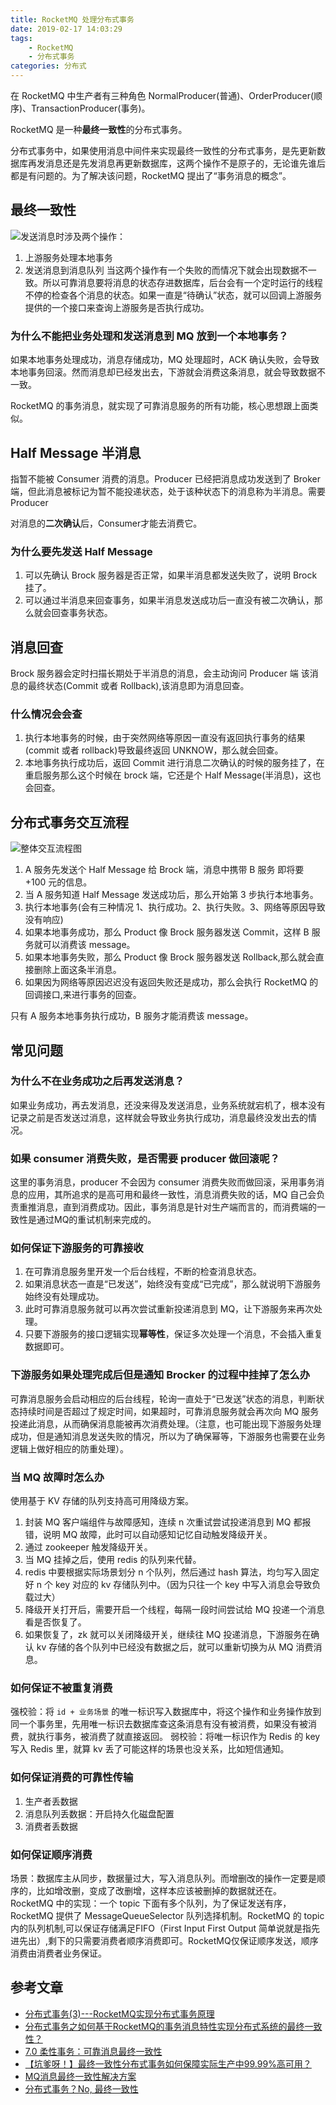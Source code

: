 ```yaml
---
title: RocketMQ 处理分布式事务
date: 2019-02-17 14:03:29
tags: 
    - RocketMQ
    - 分布式事务
categories: 分布式
---
```


在 RocketMQ 中生产者有三种角色 NormalProducer(普通)、OrderProducer(顺序)、TransactionProducer(事务)。

RocketMQ 是一种**最终一致性**的分布式事务。

分布式事务中，如果使用消息中间件来实现最终一致性的分布式事务，是先更新数据库再发消息还是先发消息再更新数据库，这两个操作不是原子的，无论谁先谁后都是有问题的。为了解决该问题，RocketMQ 提出了“事务消息的概念”。

## 最终一致性
![](https://gitee.com/cellophane/image/raw/master/200226.jpg)发送消息时涉及两个操作：

1. 上游服务处理本地事务
1. 发送消息到消息队列
当这两个操作有一个失败的而情况下就会出现数据不一致。所以可靠消息要将消息的状态存进数据库，后台会有一个定时运行的线程不停的检查各个消息的状态。如果一直是“待确认”状态，就可以回调上游服务提供的一个接口来查询上游服务是否执行成功。

### 为什么不能把业务处理和发送消息到 MQ 放到一个本地事务？
如果本地事务处理成功，消息存储成功，MQ 处理超时，ACK 确认失败，会导致本地事务回滚。然而消息却已经发出去，下游就会消费这条消息，就会导致数据不一致。

RocketMQ 的事务消息，就实现了可靠消息服务的所有功能，核心思想跟上面类似。

## Half Message 半消息
指暂不能被 Consumer 消费的消息。Producer 已经把消息成功发送到了 Broker 端，但此消息被标记为暂不能投递状态，处于该种状态下的消息称为半消息。需要 Producer

对消息的**二次确认**后，Consumer才能去消费它。

### 为什么要先发送 Half Message
1. 可以先确认 Brock 服务器是否正常，如果半消息都发送失败了，说明 Brock 挂了。
1. 可以通过半消息来回查事务，如果半消息发送成功后一直没有被二次确认，那么就会回查事务状态。

## 消息回查
Brock 服务器会定时扫描长期处于半消息的消息，会主动询问 Producer 端 该消息的最终状态(Commit 或者 Rollback),该消息即为消息回查。

### 什么情况会会查
1. 执行本地事务的时候，由于突然网络等原因一直没有返回执行事务的结果(commit 或者 rollback)导致最终返回 UNKNOW，那么就会回查。
1. 本地事务执行成功后，返回 Commit 进行消息二次确认的时候的服务挂了，在重启服务那么这个时候在 brock 端，它还是个 Half Message(半消息)，这也会回查。

## 分布式事务交互流程
![整体交互流程图](https://gitee.com/cellophane/image/raw/master/0217.jpg)
1. A 服务先发送个 Half Message 给 Brock 端，消息中携带 B 服务 即将要 +100 元的信息。 
1. 当 A 服务知道 Half Message 发送成功后，那么开始第 3 步执行本地事务。 
1. 执行本地事务(会有三种情况 1、执行成功。2、执行失败。3、网络等原因导致没有响应) 
1. 如果本地事务成功，那么 Product 像 Brock 服务器发送 Commit，这样 B 服务就可以消费该 message。 
1. 如果本地事务失败，那么 Product 像 Brock 服务器发送 Rollback,那么就会直接删除上面这条半消息。
1. 如果因为网络等原因迟迟没有返回失败还是成功，那么会执行 RocketMQ 的回调接口,来进行事务的回查。

只有 A 服务本地事务执行成功，B 服务才能消费该 message。

## 常见问题

### 为什么不在业务成功之后再发送消息？
如果业务成功，再去发消息，还没来得及发送消息，业务系统就宕机了，根本没有记录之前是否发送过消息，这样就会导致业务执行成功，消息最终没发出去的情况。

### 如果 consumer 消费失败，是否需要 producer 做回滚呢？
这里的事务消息，producer 不会因为 consumer 消费失败而做回滚，采用事务消息的应用，其所追求的是高可用和最终一致性，消息消费失败的话，MQ 自己会负责重推消息，直到消费成功。因此，事务消息是针对生产端而言的，而消费端的一致性是通过MQ的重试机制来完成的。

### 如何保证下游服务的可靠接收
1. 在可靠消息服务里开发一个后台线程，不断的检查消息状态。
1. 如果消息状态一直是“已发送”，始终没有变成“已完成”，那么就说明下游服务始终没有处理成功。
1. 此时可靠消息服务就可以再次尝试重新投递消息到 MQ，让下游服务来再次处理。
1. 只要下游服务的接口逻辑实现**幂等性**，保证多次处理一个消息，不会插入重复数据即可。

### 下游服务如果处理完成后但是通知 Brocker 的过程中挂掉了怎么办

可靠消息服务会启动相应的后台线程，轮询一直处于“已发送”状态的消息，判断状态持续时间是否超过了规定时间，如果超时，可靠消息服务就会再次向 MQ 服务投递此消息，从而确保消息能被再次消费处理。（注意，也可能出现下游服务处理成功，但是通知消息发送失败的情况，所以为了确保幂等，下游服务也需要在业务逻辑上做好相应的防重处理）。

### 当 MQ 故障时怎么办
使用基于 KV 存储的队列支持高可用降级方案。

1. 封装 MQ 客户端组件与故障感知，连续 n 次重试尝试投递消息到 MQ 都报错，说明 MQ 故障，此时可以自动感知记忆自动触发降级开关。
1. 通过 zookeeper 触发降级开关。
1. 当 MQ 挂掉之后，使用 redis 的队列来代替。
1. redis 中要根据实际场景划分 n 个队列，然后通过 hash 算法，均匀写入固定好 n 个 key 对应的 kv 存储队列中。（因为只往一个 key 中写入消息会导致负载过大）
1. 降级开关打开后，需要开启一个线程，每隔一段时间尝试给 MQ 投递一个消息看是否恢复了。
1. 如果恢复了，zk 就可以关闭降级开关，继续往 MQ 投递消息，下游服务在确认 kv 存储的各个队列中已经没有数据之后，就可以重新切换为从 MQ 消费消息。

### 如何保证不被重复消费

强校验：将 `id + 业务场景` 的唯一标识写入数据库中，将这个操作和业务操作放到同一个事务里，先用唯一标识去数据库查这条消息有没有被消费，如果没有被消费，就执行事务，被消费了就直接返回。
弱校验：将唯一标识作为 Redis 的 key 写入 Redis 里，就算 kv 丢了可能这样的场景也没关系，比如短信通知。

### 如何保证消费的可靠性传输

1. 生产者丢数据
1. 消息队列丢数据：开启持久化磁盘配置
1. 消费者丢数据

### 如何保证顺序消费

场景：数据库主从同步，数据量过大，写入消息队列。而增删改的操作一定要是顺序的，比如增改删，变成了改删增，这样本应该被删掉的数据就还在。
RocketMQ 中的实现：一个 topic 下面有多个队列，为了保证发送有序，RocketMQ 提供了 MessageQueueSelector 队列选择机制。RocketMQ 的 topic内的队列机制,可以保证存储满足FIFO（First Input First Output 简单说就是指先进先出）,剩下的只需要消费者顺序消费即可。RocketMQ仅保证顺序发送，顺序消费由消费者业务保证。

## 参考文章
- [分布式事务(3)---RocketMQ实现分布式事务原理](https://www.cnblogs.com/qdhxhz/p/11191399.html)
- [分布式事务之如何基于RocketMQ的事务消息特性实现分布式系统的最终一致性？](https://mp.weixin.qq.com/s?__biz=MzU3NDY4NzQwNQ==&mid=2247484545&idx=1&sn=107192bd8e5ce3e40cf01c2c598cdf67&chksm=fd2fd543ca585c55efc7032e49bedfc28abd59753b42fc99f1307561739e8ed887d9ef207261&mpshare=1&scene=1&srcid=0310aB2Xzg0FJP4newiZ0Fp0&sharer_sharetime=1583774285457&sharer_shareid=da3c4e6d38e0827ddba7900a4fab3cd4#rd)
- [7.0 柔性事务：可靠消息最终一致性](http://www.tianshouzhi.com/api/tutorials/distributed_transaction/389)
- [【坑爹呀！】最终一致性分布式事务如何保障实际生产中99.99%高可用？](https://juejin.im/post/5bf2c6b6e51d456693549af4)
- [MQ消息最终一致性解决方案](https://juejin.im/post/5d8882bdf265da03c9273821#heading-5)
- [分布式事务？No, 最终一致性](https://zhuanlan.zhihu.com/p/25933039)